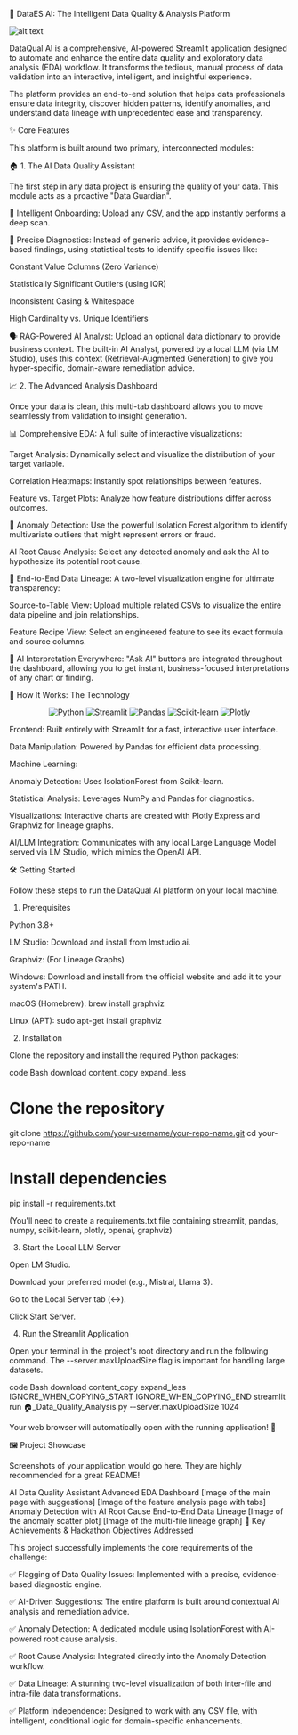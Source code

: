🤖 DataES AI: The Intelligent Data Quality & Analysis Platform

![alt text](https://static.streamlit.io/badges/streamlit_badge_black_white.svg)
<!-- Replace with your deployment link -->

DataQual AI is a comprehensive, AI-powered Streamlit application designed to automate and enhance the entire data quality and exploratory data analysis (EDA) workflow. It transforms the tedious, manual process of data validation into an interactive, intelligent, and insightful experience.

The platform provides an end-to-end solution that helps data professionals ensure data integrity, discover hidden patterns, identify anomalies, and understand data lineage with unprecedented ease and transparency.

✨ Core Features

This platform is built around two primary, interconnected modules:

🏠 1. The AI Data Quality Assistant

The first step in any data project is ensuring the quality of your data. This module acts as a proactive "Data Guardian".

🧠 Intelligent Onboarding: Upload any CSV, and the app instantly performs a deep scan.

🎯 Precise Diagnostics: Instead of generic advice, it provides evidence-based findings, using statistical tests to identify specific issues like:

Constant Value Columns (Zero Variance)

Statistically Significant Outliers (using IQR)

Inconsistent Casing & Whitespace

High Cardinality vs. Unique Identifiers

🗣️ RAG-Powered AI Analyst: Upload an optional data dictionary to provide business context. The built-in AI Analyst, powered by a local LLM (via LM Studio), uses this context (Retrieval-Augmented Generation) to give you hyper-specific, domain-aware remediation advice.

📈 2. The Advanced Analysis Dashboard

Once your data is clean, this multi-tab dashboard allows you to move seamlessly from validation to insight generation.

📊 Comprehensive EDA: A full suite of interactive visualizations:

Target Analysis: Dynamically select and visualize the distribution of your target variable.

Correlation Heatmaps: Instantly spot relationships between features.

Feature vs. Target Plots: Analyze how feature distributions differ across outcomes.

🔬 Anomaly Detection: Use the powerful Isolation Forest algorithm to identify multivariate outliers that might represent errors or fraud.

AI Root Cause Analysis: Select any detected anomaly and ask the AI to hypothesize its potential root cause.

🔗 End-to-End Data Lineage: A two-level visualization engine for ultimate transparency:

Source-to-Table View: Upload multiple related CSVs to visualize the entire data pipeline and join relationships.

Feature Recipe View: Select an engineered feature to see its exact formula and source columns.

🤖 AI Interpretation Everywhere: "Ask AI" buttons are integrated throughout the dashboard, allowing you to get instant, business-focused interpretations of any chart or finding.

🚀 How It Works: The Technology
<p align="center">
<img src="https://img.shields.io/badge/Python-3776AB?style=for-the-badge&logo=python&logoColor=white" alt="Python"/>
<img src="https://img.shields.io/badge/Streamlit-FF4B4B?style=for-the-badge&logo=streamlit&logoColor=white" alt="Streamlit"/>
<img src="https://img.shields.io/badge/Pandas-150458?style=for-the-badge&logo=pandas&logoColor=white" alt="Pandas"/>
<img src="https://img.shields.io/badge/scikit--learn-F7931E?style=for-the-badge&logo=scikit-learn&logoColor=white" alt="Scikit-learn"/>
<img src="https://img.shields.io/badge/Plotly-3F4F75?style=for-the-badge&logo=plotly&logoColor=white" alt="Plotly"/>
</p>


Frontend: Built entirely with Streamlit for a fast, interactive user interface.

Data Manipulation: Powered by Pandas for efficient data processing.

Machine Learning:

Anomaly Detection: Uses IsolationForest from Scikit-learn.

Statistical Analysis: Leverages NumPy and Pandas for diagnostics.

Visualizations: Interactive charts are created with Plotly Express and Graphviz for lineage graphs.

AI/LLM Integration: Communicates with any local Large Language Model served via LM Studio, which mimics the OpenAI API.

🛠️ Getting Started

Follow these steps to run the DataQual AI platform on your local machine.

1. Prerequisites

Python 3.8+

LM Studio: Download and install from lmstudio.ai.

Graphviz: (For Lineage Graphs)

Windows: Download and install from the official website and add it to your system's PATH.

macOS (Homebrew): brew install graphviz

Linux (APT): sudo apt-get install graphviz

2. Installation

Clone the repository and install the required Python packages:

code
Bash
download
content_copy
expand_less

# Clone the repository
git clone https://github.com/your-username/your-repo-name.git
cd your-repo-name

# Install dependencies
pip install -r requirements.txt

(You'll need to create a requirements.txt file containing streamlit, pandas, numpy, scikit-learn, plotly, openai, graphviz)

3. Start the Local LLM Server

Open LM Studio.

Download your preferred model (e.g., Mistral, Llama 3).

Go to the Local Server tab (<->).

Click Start Server.

4. Run the Streamlit Application

Open your terminal in the project's root directory and run the following command. The --server.maxUploadSize flag is important for handling large datasets.

code
Bash
download
content_copy
expand_less
IGNORE_WHEN_COPYING_START
IGNORE_WHEN_COPYING_END
streamlit run 🏠_Data_Quality_Analysis.py --server.maxUploadSize 1024

Your web browser will automatically open with the running application! 🎉

🖼️ Project Showcase

Screenshots of your application would go here. They are highly recommended for a great README!

AI Data Quality Assistant	Advanced EDA Dashboard
[Image of the main page with suggestions]	[Image of the feature analysis page with tabs]
Anomaly Detection with AI Root Cause	End-to-End Data Lineage
[Image of the anomaly scatter plot]	[Image of the multi-file lineage graph]
🌟 Key Achievements & Hackathon Objectives Addressed

This project successfully implements the core requirements of the challenge:

✅ Flagging of Data Quality Issues: Implemented with a precise, evidence-based diagnostic engine.

✅ AI-Driven Suggestions: The entire platform is built around contextual AI analysis and remediation advice.

✅ Anomaly Detection: A dedicated module using IsolationForest with AI-powered root cause analysis.

✅ Root Cause Analysis: Integrated directly into the Anomaly Detection workflow.

✅ Data Lineage: A stunning two-level visualization of both inter-file and intra-file data transformations.

✅ Platform Independence: Designed to work with any CSV file, with intelligent, conditional logic for domain-specific enhancements.